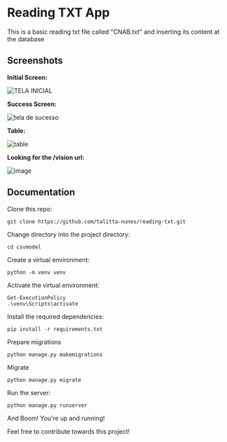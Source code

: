# Reading TXT App

This is a basic reading txt file called "CNAB.txt" and inserting its content at the database

## Screenshots

**Initial Screen:**

![TELA INICIAL](https://github.com/talitta-nunes/reading-txt/assets/70520439/81dd6e64-0ae5-42a8-8ebb-fb3d9537fcbf)


**Success Screen:**

![tela de sucesso](https://github.com/talitta-nunes/reading-txt/assets/70520439/7a164f5d-e36e-4a16-bc44-7045980f2e1d)


**Table:**

![table](https://github.com/talitta-nunes/reading-txt/assets/70520439/f9b23c10-aca6-4b60-9781-84a7c0163eb9)

**Looking for the /vision url:**

![image](https://github.com/talitta-nunes/reading-txt/assets/70520439/f36f6e7c-0ca5-417c-81b6-baa69748861e)


## Documentation

Clone this repo:
```
git clone https://github.com/talitta-nunes/reading-txt.git
```
Change directory into the project directory:
```
cd csvmodel
```
Create a virtual environment:
```
python -m venv venv
```
Activate the virtual environment:
```
Get-ExecutionPolicy
.\venv\Scripts\activate  
```
Install the required dependencies:
```
pip install -r requirements.txt
```
Prepare migrations
```
python manage.py makemigrations
```
Migrate
```
python manage.py migrate
```
Run the server:
```
python manage.py runserver
```
And Boom! You're up and running!

Feel free to contribute towards this project!
